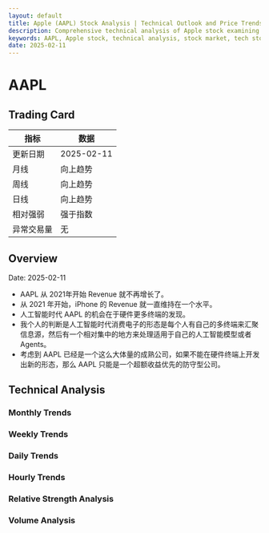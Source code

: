 ```yaml
---
layout: default
title: Apple (AAPL) Stock Analysis | Technical Outlook and Price Trends
description: Comprehensive technical analysis of Apple stock examining recent price movements and potential future directions. Essential insights for investors interested in AAPL.
keywords: AAPL, Apple stock, technical analysis, stock market, tech stocks, iPhone maker
date: 2025-02-11
---
```


# AAPL

## Trading Card

| 指标       | 数据       |
|------------|------------|
| 更新日期   | 2025-02-11 |
| 月线       | 向上趋势   |
| 周线       | 向上趋势   |
| 日线       | 向上趋势   |
| 相对强弱   | 强于指数   |
| 异常交易量 | 无         |

## Overview

Date: 2025-02-11

- AAPL 从 2021年开始 Revenue 就不再增长了。
- 从 2021 年开始，iPhone 的 Revenue 就一直维持在一个水平。
- 人工智能时代 AAPL 的机会在于硬件更多终端的发现。
- 我个人的判断是人工智能时代消费电子的形态是每个人有自己的多终端来汇聚信息源，然后有一个相对集中的地方来处理适用于自己的人工智能模型或者 Agents。
- 考虑到 AAPL 已经是一个这么大体量的成熟公司，如果不能在硬件终端上开发出新的形态，那么 AAPL 只能是一个超额收益优先的防守型公司。

## Technical Analysis

### Monthly Trends

### Weekly Trends

### Daily Trends

### Hourly Trends

### Relative Strength Analysis

### Volume Analysis